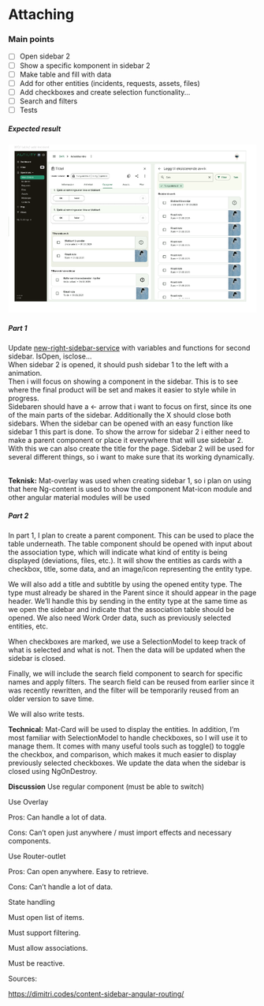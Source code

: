 <h1>Attaching</h1>

<h3> Main points </h3>

- [ ] Open sidebar 2
- [ ] Show a specific komponent in sidebar 2
- [ ] Make table and fill with data
- [ ] Add for other entities (incidents, requests, assets, files)
- [ ] Add checkboxes and create selection functionality...
- [ ] Search and filters
- [ ] Tests

<h5> Expected result </h5>

![alt text](image.png)

<h5>Part 1</h5>
Update <a href="src/app/layout/new-right-sidebar/services/new-right-sidebar/new-right-sidebar.service.ts">new-right-sidebar-service</a> with variables and functions for second sidebar. IsOpen, isclose...
<br>
When sidebar 2 is opened, it should push sidebar 1 to the left with a animation.
<br>
Then i will focus on showing a component in the sidebar. This is to see where the final product will be set and makes it easier to style while in progress.
<br>
Sidebaren should have a &larr; arrow that i want to focus on first, since its one of the main parts of the sidebar. Additionally the X should close both sidebars. When the sidebar can be opened with an easy function like sidebar 1 this part is done. 
To show the arrow for sidebar 2 i either need to make a parent component or place it everywhere that will use sidebar 2. With this we can also create the title for the page.
Sidebar 2 will be used for several different things, so i want to make sure that its working dynamically.
<br><br>

<b>Teknisk:</b> 
Mat-overlay was used when creating sidebar 1, so i plan on using that here
Ng-content is used to show the component
Mat-icon module and other angular material modules will be used

<h5>Part 2</h5>
In part 1, I plan to create a parent component. This can be used to place the table underneath. The table component should be opened with input about the association type, which will indicate what kind of entity is being displayed (deviations, files, etc.). It will show the entities as cards with a checkbox, title, some data, and an image/icon representing the entity type.

We will also add a title and subtitle by using the opened entity type. The type must already be shared in the Parent since it should appear in the page header. We’ll handle this by sending in the entity type at the same time as we open the sidebar and indicate that the association table should be opened. We also need Work Order data, such as previously selected entities, etc.

When checkboxes are marked, we use a SelectionModel to keep track of what is selected and what is not. Then the data will be updated when the sidebar is closed.

Finally, we will include the search field component to search for specific names and apply filters. The search field can be reused from earlier since it was recently rewritten, and the filter will be temporarily reused from an older version to save time.

We will also write tests.

<b>Technical:</b>
Mat-Card will be used to display the entities.
In addition, I’m most familiar with SelectionModel to handle checkboxes, so I will use it to manage them. It comes with many useful tools such as toggle() to toggle the checkbox, and comparison, which makes it much easier to display previously selected checkboxes.
We update the data when the sidebar is closed using NgOnDestroy.

<b>Discussion</b>
Use regular component (must be able to switch)

Use Overlay

Pros: Can handle a lot of data.

Cons: Can’t open just anywhere / must import effects and necessary components.

Use Router-outlet

Pros: Can open anywhere. Easy to retrieve.

Cons: Can’t handle a lot of data.

State handling

Must open list of items.

Must support filtering.

Must allow associations.

Must be reactive.


Sources: 

https://dimitri.codes/content-sidebar-angular-routing/ 
